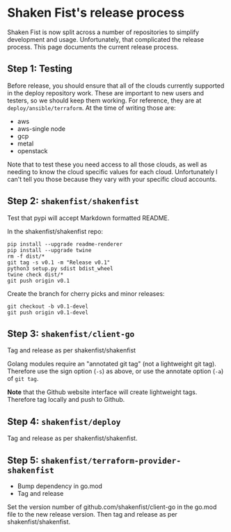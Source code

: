Shaken Fist's release process
=============================

Shaken Fist is now split across a number of repositories to simplify development and usage.
Unfortunately, that complicated the release process. This page documents the current release
process.

## Step 1: Testing

Before release, you should ensure that all of the clouds currently supported in the deploy
repository work. These are important to new users and testers, so we should keep them working.
For reference, they are at ```deploy/ansible/terraform```. At the time of writing those are:

* aws
* aws-single node
* gcp
* metal
* openstack

Note that to test these you need access to all those clouds, as well as needing to know the
cloud specific values for each cloud. Unfortunately I can't tell you those because they vary
with your specific cloud accounts.

## Step 2: ```shakenfist/shakenfist```

Test that pypi will accept Markdown formatted README.

In the shakenfist/shakenfist repo:
```
pip install --upgrade readme-renderer
pip install --upgrade twine
rm -f dist/*
git tag -s v0.1 -m "Release v0.1"
python3 setup.py sdist bdist_wheel
twine check dist/*
git push origin v0.1
```

Create the branch for cherry picks and minor releases:

```
git checkout -b v0.1-devel
git push origin v0.1-devel
```

## Step 3: ```shakenfist/client-go```
Tag and release as per shakenfist/shakenfist

Golang modules require an "annotated git tag" (not a lightweight git tag). Therefore use the sign option (```-s```) as above, or use the annotate option (```-a```) of ```git tag```.

<b>Note</b> that the Github website interface will create lightweight tags. Therefore tag locally and push to Github.


## Step 4: ```shakenfist/deploy```

Tag and release as per shakenfist/shakenfist.


## Step 5: ```shakenfist/terraform-provider-shakenfist```

* Bump dependency in go.mod
* Tag and release

Set the version number of github.com/shakenfist/client-go in the go.mod file to the new release version. Then tag and release as per shakenfist/shakenfist.
